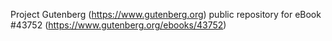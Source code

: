 Project Gutenberg (https://www.gutenberg.org) public repository for eBook #43752 (https://www.gutenberg.org/ebooks/43752)
